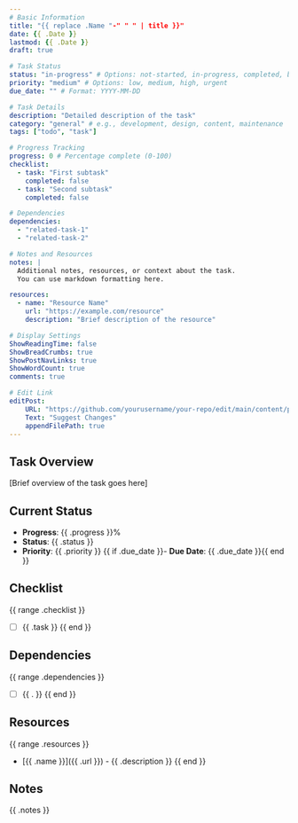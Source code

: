 ```yaml
---
# Basic Information
title: "{{ replace .Name "-" " " | title }}"
date: {{ .Date }}
lastmod: {{ .Date }}
draft: true

# Task Status
status: "in-progress" # Options: not-started, in-progress, completed, blocked
priority: "medium" # Options: low, medium, high, urgent
due_date: "" # Format: YYYY-MM-DD

# Task Details
description: "Detailed description of the task"
category: "general" # e.g., development, design, content, maintenance
tags: ["todo", "task"]

# Progress Tracking
progress: 0 # Percentage complete (0-100)
checklist:
  - task: "First subtask"
    completed: false
  - task: "Second subtask"
    completed: false

# Dependencies
dependencies:
  - "related-task-1"
  - "related-task-2"

# Notes and Resources
notes: |
  Additional notes, resources, or context about the task.
  You can use markdown formatting here.

resources:
  - name: "Resource Name"
    url: "https://example.com/resource"
    description: "Brief description of the resource"

# Display Settings
ShowReadingTime: false
ShowBreadCrumbs: true
ShowPostNavLinks: true
ShowWordCount: true
comments: true

# Edit Link
editPost:
    URL: "https://github.com/yourusername/your-repo/edit/main/content/posts/TODOs/{{ .Name }}.md"
    Text: "Suggest Changes"
    appendFilePath: true
---
```


## Task Overview

[Brief overview of the task goes here]

## Current Status

- **Progress**: {{ .progress }}%
- **Status**: {{ .status }}
- **Priority**: {{ .priority }}
{{ if .due_date }}- **Due Date**: {{ .due_date }}{{ end }}

## Checklist

{{ range .checklist }}
- [ ] {{ .task }}
{{ end }}

## Dependencies

{{ range .dependencies }}
- [ ] {{ . }}
{{ end }}

## Resources

{{ range .resources }}
- [{{ .name }}]({{ .url }}) - {{ .description }}
{{ end }}

## Notes

{{ .notes }} 